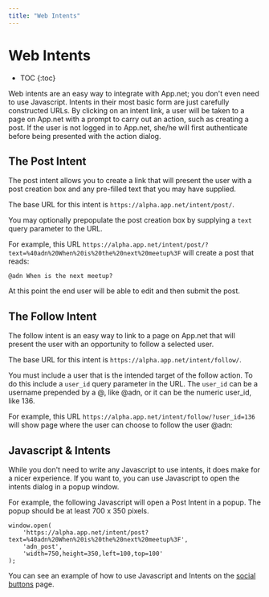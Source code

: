 ```yaml
---
title: "Web Intents"
---
```


# Web Intents

* TOC
{:toc}

Web intents are an easy way to integrate with App.net; you don't even need to use Javascript. Intents in their most basic form are just carefully constructed URLs. By clicking on an intent link, a user will be taken to a page on App.net with a prompt to carry out an action, such as creating a post. If the user is not logged in to App.net, she/he will first authenticate before being presented with the action dialog.

## The Post Intent

The post intent allows you to create a link that will present the user with a post creation box and any pre-filled text that you may have supplied.

The base URL for this intent is ```https://alpha.app.net/intent/post/```.

You may optionally prepopulate the post creation box by supplying a ```text``` query parameter to the URL.

For example, this URL ```https://alpha.app.net/intent/post/?text=%40adn%20When%20is%20the%20next%20meetup%3F``` will create a post that reads:

    @adn When is the next meetup?

At this point the end user will be able to edit and then submit the post.

## The Follow Intent

The follow intent is an easy way to link to a page on App.net that will present the user with an opportunity to follow a selected user.

The base URL for this intent is ```https://alpha.app.net/intent/follow/```.

You must include a user that is the intended target of the follow action. To do this include a ```user_id``` query parameter in the URL. The ```user_id``` can be a username prepended by a @, like @adn, or it can be the numeric user_id, like 136.

For example, this URL ```https://alpha.app.net/intent/follow/?user_id=136``` will show page where the user can choose to follow the user @adn:

## Javascript & Intents

While you don't need to write any Javascript to use intents, it does make for a nicer experience. If you want to, you can use Javascript to open the intents dialog in a popup window.

For example, the following Javascript will open a Post Intent in a popup. The popup should be at least 700 x 350 pixels.

~~~
window.open(
    'https://alpha.app.net/intent/post?text=%40adn%20When%20is%20the%20next%20meetup%3F',
    'adn_post',
    'width=750,height=350,left=100,top=100'
);
~~~

You can see an example of how to use Javascript and Intents on the [social buttons](/docs/other/social-buttons/) page.